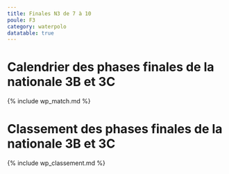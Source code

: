 ```yaml
---
title: Finales N3 de 7 à 10
poule: F3
category: waterpolo
datatable: true
---
```


# Calendrier des phases finales de la nationale 3B et 3C

{% include wp_match.md %}

# Classement des phases finales de la nationale 3B et 3C

{% include wp_classement.md %}